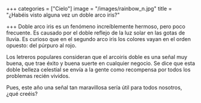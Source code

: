+++
categories = ["Cielo"]
image = "/images/rainbow_n.jpg"
title = "¿Habéis visto alguna vez un doble arco iris?"

+++
Doble arco iris es un fenómeno increíblemente hermoso, pero poco frecuente. Es causado por el doble reflejo de la luz solar en las gotas de lluvia. Es curioso que en el segundo arco iris los colores vayan en el orden opuesto: del púrpuro al rojo.

Los letreros populares consideran que el arcoiris doble es una señal muy buena, que trae éxito y buena suerte en cualquier negocio. Se dice que esta doble belleza celestial se envía a la gente como recompensa por todos los problemas recién vividos.

Pues, este año una señal tan maravillosa sería útil para todos nosotros, ¿qué creéis?

 